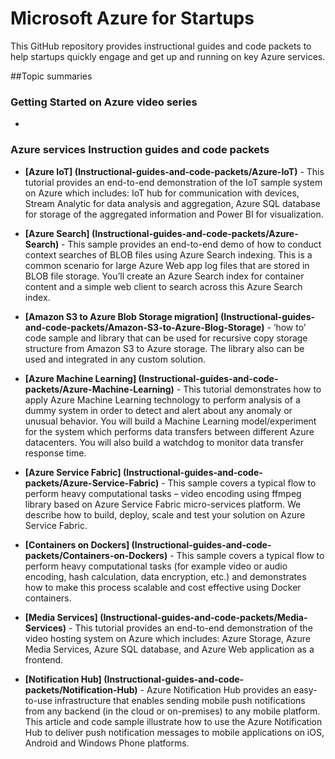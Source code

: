 # Microsoft Azure for Startups

This GitHub repository provides instructional guides and code packets to help startups quickly engage and get up and running on key Azure services.


##Topic summaries
### Getting Started on Azure video series
 - 
 
### Azure services Instruction guides and code packets
- **[Azure IoT] (Instructional-guides-and-code-packets/Azure-IoT)** - This tutorial provides an end-to-end demonstration of the IoT sample system on Azure which includes: IoT hub for communication with devices, Stream Analytic for data analysis and aggregation, Azure SQL database for storage of the aggregated information and Power BI for visualization. 

- **[Azure Search] (Instructional-guides-and-code-packets/Azure-Search)** - This sample provides an end-to-end demo of how to conduct context searches of BLOB files using Azure Search indexing.  This is a common scenario for large Azure Web app log files that are stored in BLOB file storage.  You’ll create an Azure Search index for container content and a simple web client to search across this Azure Search index.

- **[Amazon S3 to Azure Blob Storage migration] (Instructional-guides-and-code-packets/Amazon-S3-to-Azure-Blog-Storage)** - ‘how to’ code sample and library that can be used for recursive copy storage structure from Amazon S3 to Azure storage. The library also can be used and integrated in any custom solution.

- **[Azure Machine Learning] (Instructional-guides-and-code-packets/Azure-Machine-Learning)** - This tutorial demonstrates how to apply Azure Machine Learning technology to perform analysis of a dummy system in order to detect and alert about any anomaly or unusual behavior. You will build a Machine Learning model/experiment for the system which performs data transfers between different Azure datacenters. You will also build a watchdog to monitor data transfer response time. 

- **[Azure Service Fabric] (Instructional-guides-and-code-packets/Azure-Service-Fabric)** - This sample covers a typical flow to perform heavy computational tasks – video encoding using ffmpeg library based on Azure Service Fabric micro-services platform. We describe how to build, deploy, scale and test your solution on Azure Service Fabric.

- **[Containers on Dockers] (Instructional-guides-and-code-packets/Containers-on-Dockers)** - This sample covers a typical flow to perform heavy computational tasks (for example video or audio encoding, hash calculation, data encryption, etc.) and demonstrates how to make this process scalable and cost effective using Docker containers.

- **[Media Services] (Instructional-guides-and-code-packets/Media-Services)** - This tutorial provides an end-to-end demonstration of the video hosting system on Azure which includes: Azure Storage, Azure Media Services, Azure SQL database, and Azure Web application as a frontend.

- **[Notification Hub] (Instructional-guides-and-code-packets/Notification-Hub)** - Azure Notification Hub provides an easy-to-use infrastructure that enables sending mobile push notifications from any backend (in the cloud or on-premises) to any mobile platform.  This article and code sample illustrate how to use the Azure Notification Hub to deliver push notification messages to mobile applications on iOS, Android and Windows Phone platforms.

